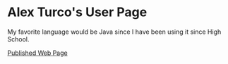 # Alex Turco's User Page

My favorite language would be Java since I have been using it since High School.

[Published Web Page](https://alexturco7.github.io/user-page/)
